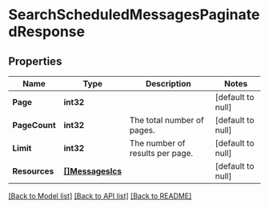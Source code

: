 # SearchScheduledMessagesPaginatedResponse

## Properties
Name | Type | Description | Notes
------------ | ------------- | ------------- | -------------
**Page** | **int32** |  | [default to null]
**PageCount** | **int32** | The total number of pages. | [default to null]
**Limit** | **int32** | The number of results per page. | [default to null]
**Resources** | [**[]MessagesIcs**](MessagesIcs.md) |  | [default to null]

[[Back to Model list]](../README.md#documentation-for-models) [[Back to API list]](../README.md#documentation-for-api-endpoints) [[Back to README]](../README.md)



